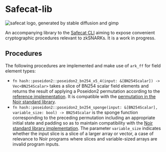 # Safecat-lib
![safecat logo, generated by stable diffusion and gimp](https://neiman.co.il/images/safecat.png)

An accompanying library to the [Safecat CLI](https://github.com/eyalron33/safecat) aiming to expose convenient cryptographic procedures relevant to zkSNARKs. It is a work in progress.

## Procedures
The following procedures are implemented and make use of `ark_ff` for field element types:

- `fn hash::poseidon2::poseidon2_bn254_x5_4(input: &[BN254Scalar]) -> Vec<BN254Scalar>` takes a slice of BN254 scalar field elements and returns the result of applying a Poseidon2 permutation according to the [reference implementation](https://github.com/HorizenLabs/poseidon2/blob/main/poseidon2_rust_params.sage). It is compatible with the [permutation in the Noir standard library](https://github.com/noir-lang/noir/blob/420e56d6ea3478301c2ff2f1adb3bcc9df6d1892/noir_stdlib/src/hash.nr#L125).
- `fn hash::poseidon2::poseidon2_bn254_sponge(input: &[BN254Scalar], variable_size: bool) -> BN254Scalar` is the sponge function corresponding to the preceding permutation including an appropriate initial state and padding so as to maintain compatibility with the [Noir standard library implementation](https://github.com/noir-lang/noir/blob/420e56d6ea3478301c2ff2f1adb3bcc9df6d1892/noir_stdlib/src/hash/poseidon2.nr#L15). The parameter `variable_size` indicates whether the input slice is a slice of a larger array or vector, a case of relevance to Noir programs where slices and variable-sized arrays are invalid program inputs.
